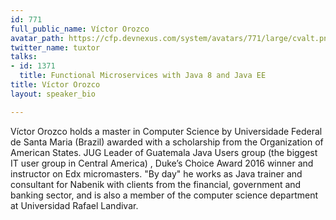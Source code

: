 ```yaml
---
id: 771
full_public_name: Víctor Orozco
avatar_path: https://cfp.devnexus.com/system/avatars/771/large/cvalt.png?1505638934
twitter_name: tuxtor
talks:
- id: 1371
  title: Functional Microservices with Java 8 and Java EE
title: Víctor Orozco
layout: speaker_bio

---
```

Víctor Orozco holds a master in Computer Science by Universidade Federal de Santa Maria (Brazil) awarded with a scholarship from the Organization of American States. JUG Leader of Guatemala Java Users group (the biggest IT user group in Central America) , Duke’s Choice Award 2016 winner and instructor on Edx micromasters. "By day" he works as Java trainer and consultant for Nabenik with clients from the financial, government and banking sector, and is also a member of the computer science department at Universidad Rafael Landivar.
